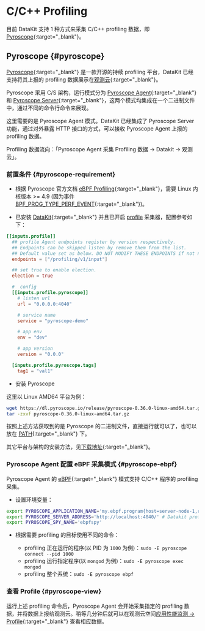 # C/C++ Profiling

目前 DataKit 支持 1 种方式来采集 C/C++ profiling 数据，即 [Pyroscope](https://pyroscope.io/){:target="_blank"}。

## Pyroscope {#pyroscope}

[Pyroscope](https://pyroscope.io/){:target="_blank"} 是一款开源的持续 profiling 平台，DataKit 已经支持将其上报的 profiling 数据展示在[观测云](https://www.guance.com/){:target="_blank"}。

Pyroscope 采用 C/S 架构，运行模式分为 [Pyroscope Agent](https://pyroscope.io/docs/agent-overview/){:target="_blank"} 和 [Pyroscope Server](https://pyroscope.io/docs/server-overview/){:target="_blank"}，这两个模式均集成在一个二进制文件中，通过不同的命令行命令来展现。

这里需要的是 Pyroscope Agent 模式。DataKit 已经集成了 Pyroscope Server 功能，通过对外暴露 HTTP 接口的方式，可以接收 Pyroscope Agent 上报的 profiling 数据。

Profiling 数据流向：「Pyroscope Agent 采集 Profiling 数据 -> Datakit -> 观测云」。

### 前置条件 {#pyroscope-requirement}

- 根据 Pyroscope 官方文档 [eBPF Profiling](https://pyroscope.io/docs/ebpf/#prerequisites-for-profiling-with-ebpf){:target="_blank"}，需要 Linux 内核版本 >= 4.9 (因为事件 [BPF_PROG_TYPE_PERF_EVENT](https://lkml.org/lkml/2016/9/1/831){:target="_blank"})。

- 已安装 [DataKit](https://www.guance.com/){:target="_blank"} 并且已开启 [profile](profile.md#config) 采集器，配置参考如下：

```toml
[[inputs.profile]]
  ## profile Agent endpoints register by version respectively.
  ## Endpoints can be skipped listen by remove them from the list.
  ## Default value set as below. DO NOT MODIFY THESE ENDPOINTS if not necessary.
  endpoints = ["/profiling/v1/input"]

  ## set true to enable election.
  election = true

  #  config
  [[inputs.profile.pyroscope]]
    # listen url
    url = "0.0.0.0:4040"

    # service name
    service = "pyroscope-demo"

    # app env
    env = "dev"

    # app version
    version = "0.0.0"

  [inputs.profile.pyroscope.tags]
    tag1 = "val1"
```

- 安装 Pyroscope

这里以 Linux AMD64 平台为例：

```sh
wget https://dl.pyroscope.io/release/pyroscope-0.36.0-linux-amd64.tar.gz
tar -zxvf pyroscope-0.36.0-linux-amd64.tar.gz
```

按照上述方法获取到的是 Pyroscope 的二进制文件，直接运行就可以了，也可以放在 [PATH](http://www.linfo.org/path_env_var.html){:target="_blank"} 下。

其它平台与架构的安装方法，见[下载地址](https://pyroscope.io/downloads/){:target="_blank"}。

### Pyroscope Agent 配置 eBPF 采集模式 {#pyroscope-ebpf}

Pyroscope Agent 的 [eBPF](https://pyroscope.io/docs/ebpf/){:target="_blank"} 模式支持 C/C++ 程序的 profiling 采集。

- 设置环境变量：

```sh
export PYROSCOPE_APPLICATION_NAME='my.ebpf.program{host=server-node-1,region=us-west-1,tag2=val2}'
export PYROSCOPE_SERVER_ADDRESS='http://localhost:4040/' # Datakit profile 配置的 pyroscope listen url.
export PYROSCOPE_SPY_NAME='ebpfspy'
```

- 根据需要 profiling 的目标使用不同的命令：

    - profiling 正在运行的程序(以 PID 为 `1000` 为例)：`sudo -E pyroscope connect --pid 1000`
    - profiling 运行指定程序(以 `mongod` 为例)：`sudo -E pyroscope exec mongod`
    - profiling 整个系统：`sudo -E pyroscope ebpf`

### 查看 Profile {#pyroscope-view}

运行上述 profiling 命令后，Pyroscope Agent 会开始采集指定的 profiling 数据，并将数据上报给观测云。稍等几分钟后就可以在观测云空间[应用性能监测 -> Profile](https://console.guance.com/tracing/profile){:target="_blank"} 查看相应数据。
